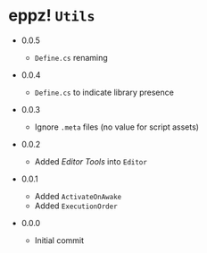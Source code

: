 # eppz! `Utils`

* 0.0.5

	+ `Define.cs` renaming

* 0.0.4

	+ `Define.cs` to indicate library presence

* 0.0.3

	+ Ignore `.meta` files (no value for script assets)

* 0.0.2

	+ Added *Editor Tools* into `Editor`

* 0.0.1

	+ Added `ActivateOnAwake`
	+ Added `ExecutionOrder`

* 0.0.0

	+ Initial commit